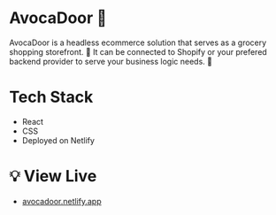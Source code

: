 # AvocaDoor 🥑

AvocaDoor is a headless ecommerce solution that serves as a grocery shopping storefront. 🏪 It can be connected to Shopify or your prefered backend provider to serve your business logic needs. 🛒

# Tech Stack

- React
- CSS
- Deployed on Netlify

# 💡 View Live
- [avocadoor.netlify.app](https://avocadoor.netlify.app/)

